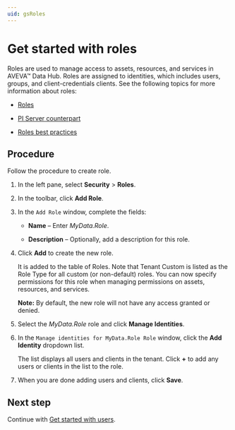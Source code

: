 ```yaml
---
uid: gsRoles
---
```


# Get started with roles

Roles are used to manage access to assets, resources, and services in AVEVA&trade; Data Hub. Roles are assigned to identities, which includes users, groups, and client-credentials clients. See the following topics for more information about roles:

- [Roles](xref:ccRoles)

- [PI Server counterpart](xref:ccRoles#roles-pi-server)

- [Roles best practices](xref:ccRoles#roles-bp)

## Procedure

Follow the procedure to create role.

1. In the left pane, select **Security** > **Roles**.

1. In the toolbar, click **Add Role**.

1. In the `Add Role` window, complete the fields:

   - **Name**  &ndash; Enter *MyData.Role*.

   - **Description** &ndash; Optionally, add a description for this role.
   
1. Click **Add** to create the new role. 

    It is added to the table of Roles. Note that Tenant Custom is listed as the Role Type for all custom (or non-default) roles. You can now specify permissions for this role when managing permissions on assets, resources, and services. 
    
    **Note:** By default, the new role will not have any access granted or denied.
    
1. Select the *MyData.Role* role and click **Manage Identities**.

1. In the `Manage identities for MyData.Role Role` window, click the **Add Identity** dropdown list. 

    The list displays all users and clients in the tenant. Click **+** to add any users or clients in the list to the role.

1. When you are done adding users and clients, click **Save**.

## Next step

Continue with [Get started with users](xref:gsUsers).
